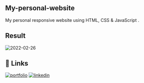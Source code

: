 ## My-personal-website
My personal responsive website using HTML, CSS  &amp;  JavaScript  .


## Result 

![2022-02-26](https://user-images.githubusercontent.com/88573162/155774792-c6c3e2f7-46fc-4466-bcac-21b6b98f997f.png)


## 🔗 Links
[![portfolio](https://img.shields.io/badge/my_portfolio-000?style=for-the-badge&logo=ko-fi&logoColor=white)](https://github.com/soniasingla1/My-personal-website/)
[![linkedin](https://img.shields.io/badge/linkedin-0A66C2?style=for-the-badge&logo=linkedin&logoColor=white)](https://www.linkedin.com/in/sonia-singla-016b2a199/)






